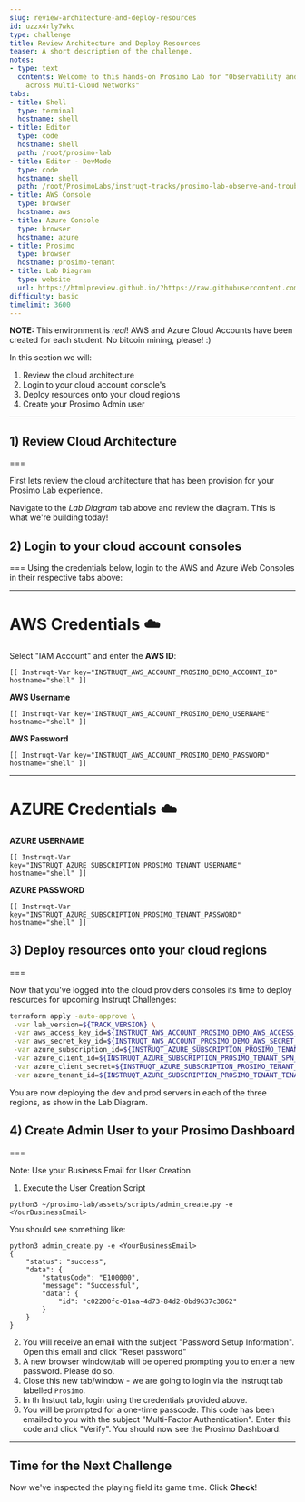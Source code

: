 ```yaml
---
slug: review-architecture-and-deploy-resources
id: uzzx4rly7wkc
type: challenge
title: Review Architecture and Deploy Resources
teaser: A short description of the challenge.
notes:
- type: text
  contents: Welcome to this hands-on Prosimo Lab for "Observability and Troubleshooting
    across Multi-Cloud Networks"
tabs:
- title: Shell
  type: terminal
  hostname: shell
- title: Editor
  type: code
  hostname: shell
  path: /root/prosimo-lab
- title: Editor - DevMode
  type: code
  hostname: shell
  path: /root/ProsimoLabs/instruqt-tracks/prosimo-lab-observe-and-troubleshoot/
- title: AWS Console
  type: browser
  hostname: aws
- title: Azure Console
  type: browser
  hostname: azure
- title: Prosimo
  type: browser
  hostname: prosimo-tenant
- title: Lab Diagram
  type: website
  url: https://htmlpreview.github.io/?https://raw.githubusercontent.com/prosimo-io/ProsimoLabs/main/instruqt-tracks/prosimo-lab-observe-and-troubleshoot/assets/images/Prosimo_Lab_Architecture.html
difficulty: basic
timelimit: 3600
---
```


**NOTE:** This environment is *real*! AWS and Azure Cloud Accounts have been created for each student. No bitcoin mining, please! :)

In this section we will:
1) Review the cloud architecture
2) Login to your cloud account console's
3) Deploy resources onto your cloud regions
4) Create your Prosimo Admin user

---

## 1) Review Cloud Architecture
===

First lets review the cloud architecture that has been provision for your Prosimo Lab experience.

Navigate to the *Lab Diagram* tab above and review the diagram. This is what we're building today!


## 2) Login to your cloud account consoles
===
Using the credentials below, login to the AWS and Azure Web Consoles in their respective tabs above:

---
# AWS Credentials ☁️

Select "IAM Account" and enter the **AWS ID**:
```
[[ Instruqt-Var key="INSTRUQT_AWS_ACCOUNT_PROSIMO_DEMO_ACCOUNT_ID" hostname="shell" ]]
```

**AWS Username**
```
[[ Instruqt-Var key="INSTRUQT_AWS_ACCOUNT_PROSIMO_DEMO_USERNAME" hostname="shell" ]]
```

**AWS Password**
```
[[ Instruqt-Var key="INSTRUQT_AWS_ACCOUNT_PROSIMO_DEMO_PASSWORD" hostname="shell" ]]
```

---

# AZURE Credentials ☁️

**AZURE USERNAME**
```
[[ Instruqt-Var key="INSTRUQT_AZURE_SUBSCRIPTION_PROSIMO_TENANT_USERNAME" hostname="shell" ]]
```

**AZURE PASSWORD**
```
[[ Instruqt-Var key="INSTRUQT_AZURE_SUBSCRIPTION_PROSIMO_TENANT_PASSWORD" hostname="shell" ]]
```


## 3) Deploy resources onto your cloud regions
===

Now that you've logged into the cloud providers consoles its time to deploy resources for upcoming Instruqt Challenges:

```sh
terraform apply -auto-approve \
 -var lab_version=${TRACK_VERSION} \
 -var aws_access_key_id=${INSTRUQT_AWS_ACCOUNT_PROSIMO_DEMO_AWS_ACCESS_KEY_ID} \
 -var aws_secret_key_id=${INSTRUQT_AWS_ACCOUNT_PROSIMO_DEMO_AWS_SECRET_ACCESS_KEY} \
 -var azure_subscription_id=${INSTRUQT_AZURE_SUBSCRIPTION_PROSIMO_TENANT_SUBSCRIPTION_ID} \
 -var azure_client_id=${INSTRUQT_AZURE_SUBSCRIPTION_PROSIMO_TENANT_SPN_ID} \
 -var azure_client_secret=${INSTRUQT_AZURE_SUBSCRIPTION_PROSIMO_TENANT_SPN_PASSWORD} \
 -var azure_tenant_id=${INSTRUQT_AZURE_SUBSCRIPTION_PROSIMO_TENANT_TENANT_ID}
```

You are now deploying the dev and prod servers in each of the three regions, as show in the Lab Diagram.


## 4) Create Admin User to your Prosimo Dashboard
===

Note: Use your Business Email for User Creation

1. Execute the User Creation Script

```
python3 ~/prosimo-lab/assets/scripts/admin_create.py -e <YourBusinessEmail>
```

You should see something like:

```
python3 admin_create.py -e <YourBusinessEmail>
{
    "status": "success",
    "data": {
        "statusCode": "E100000",
        "message": "Successful",
        "data": {
            "id": "c02200fc-01aa-4d73-84d2-0bd9637c3862"
        }
    }
}
```

2. You will receive an email with the subject "Password Setup Information". Open this email and click "Reset password"
3. A new browser window/tab will be opened prompting you to enter a new password. Please do so.
4. Close this new tab/window - we are going to login via the Instruqt tab labelled `Prosimo`.
5. In th Instuqt tab, login using the credentials provided above.
6. You will be prompted for a one-time passcode. This code has been emailed to you with the subject "Multi-Factor Authentication". Enter this code and click "Verify". You should now see the Prosimo Dashboard.

---

## Time for the Next Challenge

Now we've inspected the playing field its game time. Click **Check**!